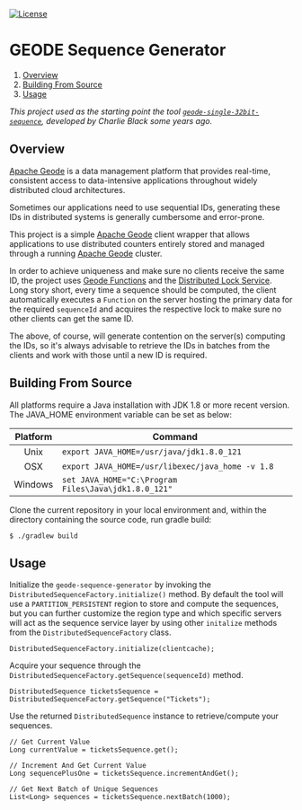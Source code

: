 [![License](https://img.shields.io/badge/License-Apache%202.0-blue.svg)](https://www.apache.org/licenses/LICENSE-2.0) 

# GEODE Sequence Generator
1. [Overview](#overview)
2. [Building From Source](#building)
3. [Usage](#usage)

_This project used as the starting point the tool [`geode-single-32bit-sequence`](geode-single-32bit-sequence),
developed by Charlie Black some years ago._

## <a name="overview"></a>Overview

[Apache Geode](http://geode.apache.org/) is a data management platform that provides real-time, 
consistent access to data-intensive applications throughout widely distributed cloud architectures.

Sometimes our applications need to use sequential IDs, generating these IDs in distributed systems 
is generally cumbersome and error-prone.

This project is a simple [Apache Geode](http://geode.apache.org/) client wrapper that allows 
applications to use distributed counters entirely stored and managed through a running 
[Apache Geode](http://geode.apache.org/) cluster.

In order to achieve uniqueness and make sure no clients receive the same ID, the project uses
[Geode Functions](https://geode.apache.org/docs/guide/111/developing/function_exec/chapter_overview.html)
and the [Distributed Lock Service](https://geode.apache.org/docs/guide/111/developing/distributed_regions/locking_in_global_regions.html).  
Long story short, every time a sequence should be computed, the client automatically executes a 
`Function` on the server hosting the primary data for the required `sequenceId` and acquires the 
respective lock to make sure no other clients can get the same ID.

The above, of course, will generate contention on the server(s) computing the IDs, so it's always
advisable to retrieve the IDs in batches from the clients and work with those until a new ID is 
required.

## <a name="building"></a>Building From Source

All platforms require a Java installation with JDK 1.8 or more recent version. The JAVA\_HOME 
environment variable can be set as below:

| Platform | Command |
| :---: | --- |
|  Unix    | ``export JAVA_HOME=/usr/java/jdk1.8.0_121``            |
|  OSX     | ``export JAVA_HOME=/usr/libexec/java_home -v 1.8``     |
|  Windows | ``set JAVA_HOME="C:\Program Files\Java\jdk1.8.0_121"`` |

Clone the current repository in your local environment and, within the directory containing the 
source code, run gradle build:
```
$ ./gradlew build
```

## <a name="usage"></a>Usage

Initialize the `geode-sequence-generator` by invoking the `DistributedSequenceFactory.initialize()` 
method. By default the tool will use a `PARTITION_PERSISTENT` region to store and compute the sequences, 
but you can further customize the region type and which specific servers will act as the sequence service
layer by using other `initalize` methods from the `DistributedSequenceFactory` class.
```
DistributedSequenceFactory.initialize(clientcache);
```

Acquire your sequence through the `DistributedSequenceFactory.getSequence(sequenceId)` method.
```
DistributedSequence ticketsSequence = DistributedSequenceFactory.getSequence("Tickets");
```

Use the returned `DistributedSequence` instance to retrieve/compute your sequences.
```
// Get Current Value
Long currentValue = ticketsSequence.get();

// Increment And Get Current Value 
Long sequencePlusOne = ticketsSequence.incrementAndGet();

// Get Next Batch of Unique Sequences
List<Long> sequences = ticketsSequence.nextBatch(1000);
```
